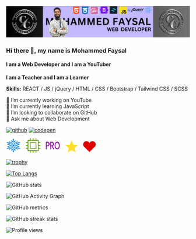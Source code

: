 <img src="./img/thumbnail.png" title="This is my YouTube channel Thumbnail.">

### Hi there 👋, my name is Mohammed Faysal
#### I am a Web Developer and I am a YouTuber


__I am a Teacher and I am a Learner__

__Skills:__ REACT / JS / jQuery / HTML / CSS / Bootstrap / Tailwind CSS / SCSS

 🔭 I’m currently working on YouTube  
 🌱 I’m currently learning JavaScript   
 👯 I’m looking to collaborate on GitHub   
 💬 Ask me about Web Development 


[<img src='https://cdn.jsdelivr.net/npm/simple-icons@3.0.1/icons/github.svg' alt='github' height='40'>](https://github.com/Mohammed-Faysal)  [<img src='https://cdn.jsdelivr.net/npm/simple-icons@3.0.1/icons/codepen.svg' alt='codepen' height='40'>](https://codepen.io/CreativeCoder111)  

<a href='https://archiveprogram.github.com/'><img src='https://raw.githubusercontent.com/acervenky/animated-github-badges/master/assets/acbadge.gif' width='40' height='40'></a> <a href='https://docs.github.com/en/developers'><img src='https://raw.githubusercontent.com/acervenky/animated-github-badges/master/assets/devbadge.gif' width='40' height='40'></a> <a href='https://github.com/pricing'><img src='https://raw.githubusercontent.com/acervenky/animated-github-badges/master/assets/pro.gif' width='40' height='40'></a> <a href='https://stars.github.com/'><img src='https://raw.githubusercontent.com/acervenky/animated-github-badges/master/assets/starbadge.gif' width='35' height='35'></a> <a href='https://docs.github.com/en/github/supporting-the-open-source-community-with-github-sponsors'><img src='https://raw.githubusercontent.com/acervenky/animated-github-badges/master/assets/sponsorbadge.gif' width='35' height='35'></a> 

[![trophy](https://github-profile-trophy.vercel.app/?username=Mohammed-Faysal)](https://github.com/ryo-ma/github-profile-trophy)

[![Top Langs](https://github-readme-stats.vercel.app/api/top-langs/?username=Mohammed-Faysal)](https://github.com/anuraghazra/github-readme-stats)

![GitHub stats](https://github-readme-stats.vercel.app/api?username=Mohammed-Faysal&show_icons=true&count_private=true)  

![GitHub Activity Graph](https://activity-graph.herokuapp.com/graph?username=Mohammed-Faysal)  

![GitHub metrics](https://metrics.lecoq.io/Mohammed-Faysal)  

![GitHub streak stats](https://streak-stats.demolab.com/?user=Mohammed-Faysal)  

![Profile views](https://github.com/Mohammed-Faysal)  

